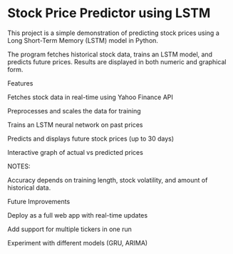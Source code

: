 # Stock Price Predictor using LSTM

This project is a simple demonstration of predicting stock prices using a Long Short-Term Memory (LSTM) model in Python.

The program fetches historical stock data, trains an LSTM model, and predicts future prices. Results are displayed in both numeric and graphical form.

 Features

Fetches stock data in real-time using Yahoo Finance API

Preprocesses and scales the data for training

Trains an LSTM neural network on past prices

Predicts and displays future stock prices (up to 30 days)

Interactive graph of actual vs predicted prices

 NOTES:



Accuracy depends on training length, stock volatility, and amount of historical data.

Future Improvements

Deploy as a full web app with real-time updates

Add support for multiple tickers in one run

Experiment with different models (GRU, ARIMA)
